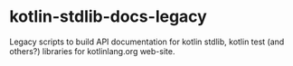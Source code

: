 kotlin-stdlib-docs-legacy
===================

Legacy scripts to build API documentation for kotlin stdlib, kotlin test (and others?) libraries for
kotlinlang.org web-site. 


